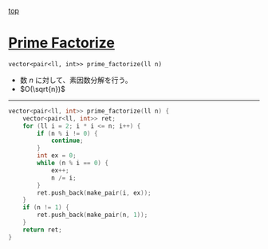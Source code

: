 [top](../README.md)

# [Prime Factorize](./pf.hpp)

`vector<pair<ll, int>> prime_factorize(ll n)`
- 数 $n$ に対して、素因数分解を行う。
- $O(\sqrt{n})$

---

```cpp
vector<pair<ll, int>> prime_factorize(ll n) {
    vector<pair<ll, int>> ret;
    for (ll i = 2; i * i <= n; i++) {
        if (n % i != 0) {
            continue;
        }
        int ex = 0;
        while (n % i == 0) {
            ex++;
            n /= i;
        }
        ret.push_back(make_pair(i, ex));
    }
    if (n != 1) {
        ret.push_back(make_pair(n, 1));
    }
    return ret;
}

```